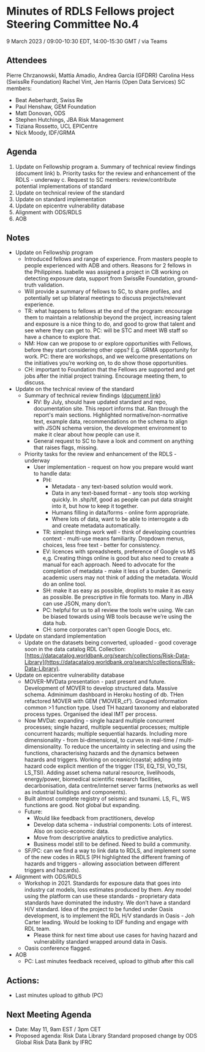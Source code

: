 # Minutes of RDLS Fellows project Steering Committee No.4

9 March 2023 / 09:00-10:30 EDT, 14:00-15:30 GMT / via Teams

## Attendees

Pierre Chrzanowski, Mattia Amadio, Andrea Garcia (GFDRR) 
Carolina Hess (SwissRe Foundation)
Rachel Vint, Jen Harris (Open Data Services)
SC members: 
- Beat Aeberhardt, Swiss Re
- Paul Henshaw, GEM Foundation
- Matt Donovan, ODS
- Stephen Hutchings, JBA Risk Management
- Tiziana Rossetto, UCL EPICentre
- Nick Moody, IDF/GRMA

## Agenda

1. Update on Fellowship program
	a. Summary of technical review findings (document link) 
	b. Priority tasks for the review and enhancement of the RDLS - underway
	c. Request to SC members: review/contribute potential implementations of standard
2. Update on technical review of the standard
3. Update on standard implementation
4. Update on epicentre vulnerability database
5. Alignment with ODS/RDLS
6. AOB

## Notes

* Update on Fellowship program
    * Introduced fellows and range of experience. From masters people to people experienced with ADB and others. Reasons for 2 fellows in the Philippines. Isabelle was assigned a project in CB working on detecting exposure data, support from SwissRe Foundation, ground-truth validation. 
    * Will provide a summary of fellows to SC, to share profiles, and potentially set up bilateral meetings to discuss projects/relevant experience.
    * TR: what happens to fellows at the end of the program: encourage them to maintain a relationship beyond the project, increasing talent and exposure is a nice thing to do, and good to grow that talent and see where they can get to. PC: will be STC and meet WB staff so have a chance to explore that.
    * NM: How can we propose to or explore opportunities with Fellows, before they start considering other opps? E.g. GRMA opportunity for work. PC: there are workshops, and we welcome presentations on the initiatives you’re working on, to do show those opportunities.
    * CH: important to Foundation that the Fellows are supported and get jobs after the initial project training. Encourage meeting them, to discuss.
* Update on the technical review of the standard
    * Summary of technical review findings ([document link](https://docs.google.com/document/d/1dBK7dr7JzHnLwcR9RTHybjpaS8JViopu5LLGPHqpm2c/edit?usp=sharing)) 
        * RV: By July, should have updated standard and repo, documentation site. This report informs that. Ran through the report's main sections. Highlighted normative/non-normative text, example data, recommendations on the schema to align with JSON schema version, the development environment to make it clear about how people can use it.
        * General request to SC to have a look and comment on anything that raises flags, missing.
    * Priority tasks for the review and enhancement of the RDLS - underway
        * User implementation - request on how you prepare would want to handle data:
            * PH:
                * Metadata - any text-based solution would work.
                * Data in any text-based format - any tools stop working quickly. In .shp/tif, good as people can put data straight into it, but how to keep it together.
                * Humans filling in data/forms - online form appropriate.
                * Where lots of data, want to be able to interrogate a db and create metadata automatically.
            * TR: simplest things work well - think of developing countries context - multi-use means familiarity. Dropdown menus, choices, less free text - better for consistency.
            * EV: licences with spreadsheets, preference of Google vs MS e,g. Creating things online is good but also need to create a manual for each approach. Need to advocate for the completion of metadata - make it less of a burden. Generic academic users may not think of adding the metadata. Would do an online tool.
            * SH: make it as easy as possible, droplists to make it as easy as possible. Be prescriptive in file formats too. Many in JBA can use JSON, many don’t. 
            * PC: helpful for us to all review the tools we’re using. We can be biased towards using WB tools because we’re using the data hub.
            * CH: some corporates can't open Google Docs, etc.
* Update on standard implementation
    * Update on the datasets being converted, uploaded - good coverage soon in the data catalog RDL Collection: [https://datacatalog.worldbank.org/search/collections/Risk-Data-Library](https://datacatalog.worldbank.org/search/collections/Risk-Data-Library).
* Update on epicentre vulnerability database
    * MOVER-MVData presentation - past present and future. Development of MOVER to develop structured data. Massive schema. Adminimum dashboard in Heroku hosting of db. THen refactored MOVER with GEM (‘MOVER_cf’). Grouped information common >1 function type. Used TH hazard taxonomy and elaborated process types. Organised the ideal IMT per process.
    * Now MVDat: expanding - single hazard multiple concurrent processes; single hazard, multiple sequential processes; multiple concurrent hazards; multiple sequential hazards. Including more dimensionality - from bi-dimensional, to curves in real-time / multi-dimensionality. To reduce the uncertainty in selecting and using the functions, characterising hazards and the dynamics between hazards and triggers. Working on oceanic/coastal; adding into hazard code explicit mention of the trigger (TSI, EQ_TSI, VO_TSI, LS_TSI). Adding asset schema natural resource, livelihoods, energy/power, biomedical scientific research facilities, decarbonisation, data centre/internet server farms (networks as well as industrial buildings and components).
    * Built almost complete registry of seismic and tsunami. LS, FL, WS functions are good. Not global but expanding.
    * Future: 
        * Would like feedback from practitioners, develop
        * Develop data schema - industrial components: Lots of interest. Also on socio-economic data.
        * Move from descriptive analytics to predictive analytics.
        * Business model still to be defined. Need to build a community.
    * SF/PC: can we find a way to link data to RDLS, and implement some of the new codes in RDLS (PH highlighted the different framing of hazards and triggers - allowing association between different triggers and hazards).
* Alignment with ODS/RDLS
    * Workshop in 2021. Standards for exposure data that goes into industry cat models, loss estimates produced by them. Any model using the platform can use these standards - proprietary data standards have dominated the industry. We don’t have a standard H/V standard. Idea of the project to be funded under Oasis development, is to implement the RDL H/V standards in Oasis - Joh Carter leading. Would be looking to IDF funding and engage with RDL team.
        * Please think for next time about use cases for having hazard and vulnerability standard wrapped around data in Oasis.
    * Oasis conference flagged.
* AOB
    * PC: Last minutes feedback received, upload to github after this call

## Actions:
 - Last minutes upload to github (PC) 
 
 ## Next Meeting Agenda 
 - Date: May 11, 9am EST / 3pm CET
- Proposed agenda: Risk Data Library Standard proposed change by ODS Global Risk Data Bank by IFRC
